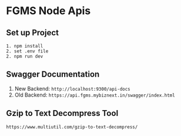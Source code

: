 # FGMS Node Apis

## Set up Project

    1. npm install
    2. set .env file
    2. npm run dev

## Swagger Documentation
 1. New Backend: `http://localhost:9300/api-docs`
 2. Old Backend: `https://api.fgms.mybiznext.in/swagger/index.html`
 

## Gzip to Text Decompress Tool
``https://www.multiutil.com/gzip-to-text-decompress/``
